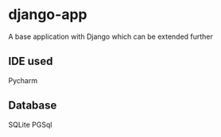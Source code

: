 # django-app
A base application with Django which can be extended further

## IDE used
 Pycharm
 
## Database
 SQLite
 PGSql
